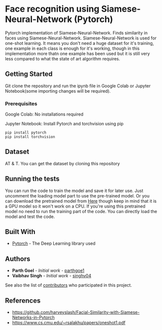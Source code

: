# Face recognition using Siamese-Neural-Network (Pytorch)

Pytorch implementation of Siamese-Neural-Network. Finds similarity in faces using Siamese-Neural-Network. Siamese-Neural-Network is used for one-shot learning. It means you don't need a huge dataset for it's training, one example in each class is enough for it's working, though in this implementation more thatn one example has been used but it is still very less compared to what the state of art algorithm requires.

## Getting Started

Git clone the repository and run the ipynb file in Google Colab or Jupyter Notebook(some importing changes will be required).

### Prerequisites

Google Colab: No installations required

Jupyter Notebook: Install Pytorch and torchvision using pip

```
pip install pytorch
pip install torchvision
```

## Dataset

AT & T. You can get the dataset by cloning this repository

## Running the tests

You can run the code to train the model and save it for later use. Just uncomment the loading model part to use the pre-trained model.
Or you can download the pretrained model from [Here](https://drive.google.com/open?id=15YCXIv1Y2uSQJAENxRFjtXq1fQgEX53v) though keep in mind that it is a GPU model so it won't work on a CPU. If you're using this pretrained model no need to run the training part of the code. You can directly load the model and test the code.


## Built With

* [Pytorch](https://pytorch.org/) - The Deep Learning library used


## Authors

* **Parth Goel** - *Initial work* - [parthgoe1](https://github.com/parthgoe1)
* **Vaibhav Singh** - *Initial work* - [singhv04](https://github.com/singhv04)

See also the list of [contributors](https://github.com/your/project/contributors) who participated in this project.


## References

* https://github.com/harveyslash/Facial-Similarity-with-Siamese-Networks-in-Pytorch
* https://www.cs.cmu.edu/~rsalakhu/papers/oneshot1.pdf

